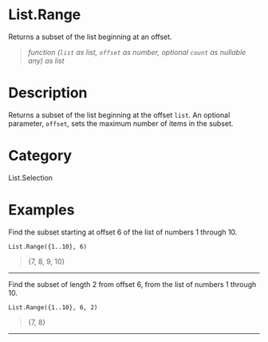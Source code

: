 # List.Range
Returns a subset of the list beginning at an offset.
> _function (<code>list</code> as list, <code>offset</code> as number, optional <code>count</code> as nullable any) as list_

# Description 
Returns a subset of the list beginning at the offset <code>list</code>. An optional parameter, <code>offset</code>, sets the maximum number of items in the subset.
# Category 
List.Selection
# Examples 
Find the subset starting at offset 6 of the list of numbers 1 through 10.
```
List.Range({1..10}, 6)
```
> {7, 8, 9, 10}

***
Find the subset of length 2 from offset 6, from the list of numbers 1 through 10.
```
List.Range({1..10}, 6, 2)
```
> {7, 8}

***
